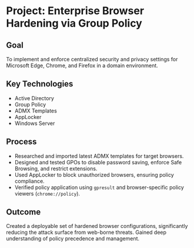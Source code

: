 # Project: Enterprise Browser Hardening via Group Policy

## Goal
To implement and enforce centralized security and privacy settings for Microsoft Edge, Chrome, and Firefox in a domain environment.

## Key Technologies
- Active Directory
- Group Policy
- ADMX Templates
- AppLocker
- Windows Server

## Process
- Researched and imported latest ADMX templates for target browsers.
- Designed and tested GPOs to disable password saving, enforce Safe Browsing, and restrict extensions.
- Used AppLocker to block unauthorized browsers, ensuring policy compliance.
- Verified policy application using `gpresult` and browser-specific policy viewers (`chrome://policy`).

## Outcome
Created a deployable set of hardened browser configurations, significantly reducing the attack surface from web-borne threats. Gained deep understanding of policy precedence and management.
